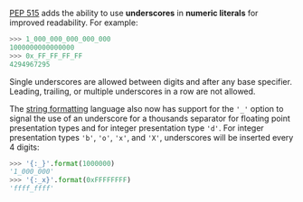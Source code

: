 [PEP 515](https://www.python.org/dev/peps/pep-0515) adds the ability to use **underscores** in **numeric literals** for improved readability. For example:
    
```python    
>>> 1_000_000_000_000_000
1000000000000000
>>> 0x_FF_FF_FF_FF
4294967295
```    

Single underscores are allowed between digits and after any base specifier. Leading, trailing, or multiple underscores in a row are not allowed.

The [string formatting](https://docs.python.org/library/string.html#formatspec) language also now has support for the `'_'` option to signal the use of an underscore for a thousands separator for floating point presentation types and for integer presentation type `'d'`. For integer presentation types `'b'`, `'o'`, `'x'`, and `'X'`, underscores will be inserted every 4 digits:
    
```python   
>>> '{:_}'.format(1000000)
'1_000_000'
>>> '{:_x}'.format(0xFFFFFFFF)
'ffff_ffff'
```    
